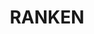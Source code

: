 ---
lastmod: '2025-04-06T06:05:21+00:00'
latitude: -20.00590952
layout: suburb
longitude: 137.3869421
postcode: '4825'
state: NT
title: RANKEN
url: /nt/ranken/
---